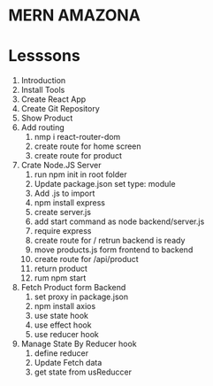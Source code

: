 # MERN AMAZONA

# Lesssons
1. Introduction
2. Install Tools
3. Create React App
4. Create Git Repository
5. Show Product
6. Add routing
    1. nmp i react-router-dom
    2. create route for home screen
    3. create route for product
7. Crate Node.JS Server
    1. run npm init in root folder
    2. Update package.json set type: module
    3. Add .js to import
    4. npm install express
    5. create server.js
    6. add start command as node backend/server.js
    7. require express
    8. create route for / retrun backend is ready
    9. move products.js form frontend to backend
    10. create route for /api/product
    11. return product
    12. rum npm start
8. Fetch Product form Backend
    1. set proxy in package.json
    2. npm install axios
    3. use state hook
    4. use effect hook
    5. use reducer hook
9. Manage State By Reducer hook
    1. define reducer
    2. Update Fetch data
    3. get state from usReduccer